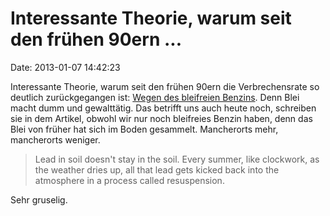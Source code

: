 Interessante Theorie, warum seit den frühen 90ern \...
======================================================

Date: 2013-01-07 14:42:23

Interessante Theorie, warum seit den frühen 90ern die Verbrechensrate so
deutlich zurückgegangen ist: [Wegen des bleifreien
Benzins](http://www.motherjones.com/environment/2013/01/lead-crime-link-gasoline).
Denn Blei macht dumm und gewalttätig. Das betrifft uns auch heute noch,
schreiben sie in dem Artikel, obwohl wir nur noch bleifreies Benzin
haben, denn das Blei von früher hat sich im Boden gesammelt. Mancherorts
mehr, mancherorts weniger.

> Lead in soil doesn\'t stay in the soil. Every summer, like clockwork,
> as the weather dries up, all that lead gets kicked back into the
> atmosphere in a process called resuspension.

Sehr gruselig.
